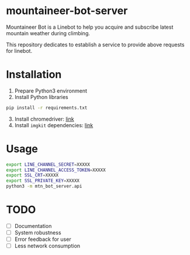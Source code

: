# mountaineer-bot-server
Mountaineer Bot is a Linebot to help you acquire and subscribe latest mountain weather during climbing.

This repository dedicates to establish a service to provide above requests for linebot.

# Installation

1. Prepare Python3 environment
2. Install Python libraries
```bash
pip install -r requirements.txt
```
3. Install chromedriver: [link](https://chromedriver.chromium.org/)
4. Install `imgkit` dependencies: [link](https://pypi.org/project/imgkit/)

# Usage

```bash
export LINE_CHANNEL_SECRET=XXXXX
export LINE_CHANNEL_ACCESS_TOKEN=XXXXX
export SSL_CRT=XXXXX
export SSL_PRIVATE_KEY=XXXXX
python3 -m mtn_bot_server.api
```

# TODO
- [ ] Documentation
- [ ] System robustness
- [ ] Error feedback for user
- [ ] Less network consumption
